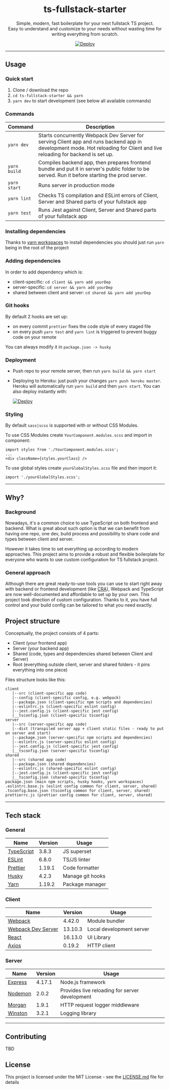 <h1 align="center">ts-fullstack-starter</h1>

<p align="center">Simple, modern, fast boilerplate for your next fullstack TS project.<br/>
Easy to understand and customize to your needs without wasting time for writing everything from scratch.</p>

<p align="center"><a href="https://heroku.com/deploy">
  <img src="https://www.herokucdn.com/deploy/button.svg" alt="Deploy">
</a></p>

---

## Usage

### Quick start

1. Clone / download the repo
2. `cd ts-fullstack-starter && yarn`
3. `yarn dev` to start development (see below all available commands)

### Commands

| Command      | Description                                                                                                                                                                |
| ------------ | -------------------------------------------------------------------------------------------------------------------------------------------------------------------------- |
| `yarn dev`   | Starts concurrently Webpack Dev Server for serving Client app and runs backend app in development mode. Hot reloading for Client and live reloading for backend is set up. |
| `yarn build` | Compiles backend app, then prepares frontend bundle and put it in server's public folder to be served. Run it before starting the prod server.                             |
| `yarn start` | Runs server in production mode                                                                                                                                             |
| `yarn lint`  | Checks TS compilation and ESLint errors of Client, Server and Shared parts of your fullstack app                                                                           |
| `yarn test`  | Runs Jest against Client, Server and Shared parts of your fullstack app                                                                                                    |

### Installing dependencies

Thanks to [yarn workspaces](https://classic.yarnpkg.com/en/docs/workspaces/) to install dependencies you should just run `yarn` being in the root of the project

### Adding dependencies

In order to add dependency which is:

- client-specific: `cd client && yarn add yourDep`
- server-specific: `cd server && yarn add yourDep`
- shared between client and server: `cd shared && yarn add yourDep`

### Git hooks

By default 2 hooks are set up:

- on every commit `prettier` fixes the code style of every staged file
- on every push `yarn test` and `yarn lint` is triggered to prevent buggy code on your remote

You can always modify it in `package.json -> husky`

### Deployment

- Push repo to your remote server, then run `yarn build && yarn start`
- Deploying to Heroku: just push your changes `yarn push heroku master`. Heroku will automatically run `yarn build` and then `yarn start`.
  You can also deploy instantly with:

  [![Deploy](https://www.herokucdn.com/deploy/button.svg)](https://heroku.com/deploy)

### Styling

By default `sass|scss` is supported with or without CSS Modules.

To use CSS Modules create `YourComponent.modules.scss` and import in component:

```
import styles from './YourComponent.modules.scss';
...
<div className={styles.yourClass} />

```

To use global styles create `yourGlobalStyles.scss` file and then import it:

```
import './yourGlobalStyles.scss';
```

---

## Why?

### Background

Nowadays, it's a common choice to use TypeScript on both frontend and backend. What is great about such option is that we can benefit from having one repo, one dev, build process and possibility to share code and types between client and server.

However it takes time to set everything up according to modern approaches. This project aims to provide a robust and flexible boilerplate for everyone who wants to use custom configuration for TS fullstack project.

### General approach

Although there are great ready-to-use tools you can use to start right away with backend or frontend development (like [CRA](https://facebook.github.io/create-react-app/)), Webpack and TypeScript are now well-documented and affordable to set up by your own. This project took direction of custom configuration. Thanks to it, you have full control and your build config can be tailored to what you need exactly.

## Project structure

Conceptually, the project consists of 4 parts:

- Client (your frontend app)
- Server (your backend app)
- Shared (code, types and dependencies shared between Client and Server)
- Root (everything outside client, server and shared folders - it pins everything into one piece)

Files structure looks like this:

```
client
   |--src (client-specific app code)
   |--config (client-specific config, e.g. webpack)
   |--package.json (client-specific npm scripts and dependencies)
   |--eslintrc.js (client-specific eslint config)
   |--jest.config.js (client-specific jest config)
   |__tsconfig.json (client-specific tsconfig)
server
   |--src (server-specific app code)
   |--dist (transpiled server app + client static files - ready to put on server and start)
   |--package.json (server-specific npm scripts and dependencies)
   |--eslintrc.js (server-specific eslint config)
   |--jest.config.js (client-specific jest config)
   |__tsconfig.json (server-specific tsconfig)
shared
   |--src (shared app code)
   |--package.json (shared dependencies)
   |--eslintrc.js (shared-specific eslint config)
   |--jest.config.js (client-specific jest config)
   |__tsconfig.json (shared-specific tsconfig)
package.json (main npm scripts, husky hooks, yarn workspaces)
.eslintrc.base.js (eslint config common for client, server, shared)
.tsconfig.base.json (tsconfig common for client, server, shared)
prettierrc.js (prettier config common for client, server, shared)
```

---

## Tech stack

### General

| Name                                                    | Version | Usage            |
| ------------------------------------------------------- | ------- | ---------------- |
| [TypeScript](https://www.typescriptlang.org/index.html) | 3.8.3   | JS superset      |
| [ESLint](https://eslint.org/)                           | 6.8.0   | TS/JS linter     |
| [Prettier](https://prettier.io/)                        | 1.19.1  | Code formatter   |
| [Husky](https://github.com/typicode/husky)              | 4.2.3   | Manage git hooks |
| [Yarn](https://yarnpkg.com/)                            | 1.19.2  | Package manager  |

### Client

| Name                                                                   | Version | Usage                    |
| ---------------------------------------------------------------------- | ------- | ------------------------ |
| [Webpack](https://webpack.js.org/)                                     | 4.42.0  | Module bundler           |
| [Webpack Dev Server](https://webpack.js.org/configuration/dev-server/) | 13.10.3 | Local development server |
| [React](https://pl.reactjs.org/)                                       | 16.13.0 | UI Library               |
| [Axios](https://github.com/axios/axios)                                | 0.19.2  | HTTP client              |

### Server

| Name                                            | Version | Usage                                          |
| ----------------------------------------------- | ------- | ---------------------------------------------- |
| [Express](https://expressjs.com/)               | 4.17.1  | Node.js framework                              |
| [Nodemon](https://nodemon.io/)                  | 2.0.2   | Provides live reloading for server development |
| [Morgan](https://github.com/expressjs/morgan)   | 1.9.1   | HTTP request logger middleware                 |
| [Winston](https://github.com/winstonjs/winston) | 3.2.1   | Logging library                                |

---

## Contributing

TBD

## License

This project is licensed under the MIT License - see the [LICENSE.md](LICENSE.md) file for details
